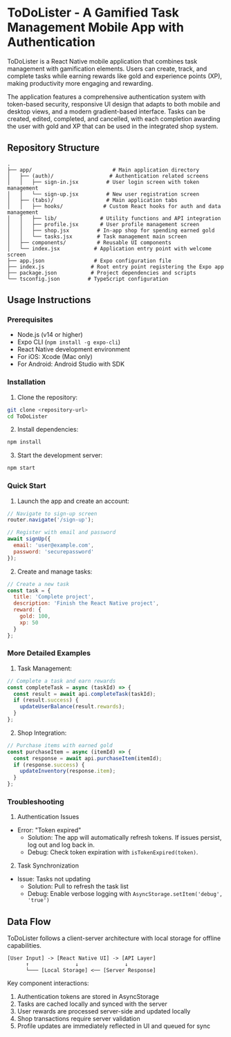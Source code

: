 # ToDoLister - A Gamified Task Management Mobile App with Authentication

ToDoLister is a React Native mobile application that combines task management with gamification elements. Users can create, track, and complete tasks while earning rewards like gold and experience points (XP), making productivity more engaging and rewarding.

The application features a comprehensive authentication system with token-based security, responsive UI design that adapts to both mobile and desktop views, and a modern gradient-based interface. Tasks can be created, edited, completed, and cancelled, with each completion awarding the user with gold and XP that can be used in the integrated shop system.

## Repository Structure
```
.
├── app/                          # Main application directory
│   ├── (auth)/                  # Authentication related screens
│   │   ├── sign-in.jsx         # User login screen with token management
│   │   └── sign-up.jsx         # New user registration screen
│   ├── (tabs)/                 # Main application tabs
│   │   ├── hooks/             # Custom React hooks for auth and data management
│   │   ├── lib/              # Utility functions and API integration
│   │   ├── profile.jsx       # User profile management screen
│   │   ├── shop.jsx         # In-app shop for spending earned gold
│   │   └── tasks.jsx        # Task management main screen
│   ├── components/          # Reusable UI components
│   └── index.jsx           # Application entry point with welcome screen
├── app.json                # Expo configuration file
├── index.js               # Root entry point registering the Expo app
├── package.json           # Project dependencies and scripts
└── tsconfig.json         # TypeScript configuration
```

## Usage Instructions
### Prerequisites
- Node.js (v14 or higher)
- Expo CLI (`npm install -g expo-cli`)
- React Native development environment
- For iOS: Xcode (Mac only)
- For Android: Android Studio with SDK

### Installation
1. Clone the repository:
```bash
git clone <repository-url>
cd ToDoLister
```

2. Install dependencies:
```bash
npm install
```

3. Start the development server:
```bash
npm start
```

### Quick Start
1. Launch the app and create an account:
```javascript
// Navigate to sign-up screen
router.navigate('/sign-up');

// Register with email and password
await signUp({
  email: 'user@example.com',
  password: 'securepassword'
});
```

2. Create and manage tasks:
```javascript
// Create a new task
const task = {
  title: 'Complete project',
  description: 'Finish the React Native project',
  reward: {
    gold: 100,
    xp: 50
  }
};
```

### More Detailed Examples
1. Task Management:
```javascript
// Complete a task and earn rewards
const completeTask = async (taskId) => {
  const result = await api.completeTask(taskId);
  if (result.success) {
    updateUserBalance(result.rewards);
  }
};
```

2. Shop Integration:
```javascript
// Purchase items with earned gold
const purchaseItem = async (itemId) => {
  const response = await api.purchaseItem(itemId);
  if (response.success) {
    updateInventory(response.item);
  }
};
```

### Troubleshooting
1. Authentication Issues
- Error: "Token expired"
  - Solution: The app will automatically refresh tokens. If issues persist, log out and log back in.
  - Debug: Check token expiration with `isTokenExpired(token)`.

2. Task Synchronization
- Issue: Tasks not updating
  - Solution: Pull to refresh the task list
  - Debug: Enable verbose logging with `AsyncStorage.setItem('debug', 'true')`

## Data Flow
ToDoLister follows a client-server architecture with local storage for offline capabilities.

```ascii
[User Input] -> [React Native UI] -> [API Layer]
      ↑               ↓               ↓
      └─── [Local Storage] <── [Server Response]
```

Key component interactions:
1. Authentication tokens are stored in AsyncStorage
2. Tasks are cached locally and synced with the server
3. User rewards are processed server-side and updated locally
4. Shop transactions require server validation
5. Profile updates are immediately reflected in UI and queued for sync